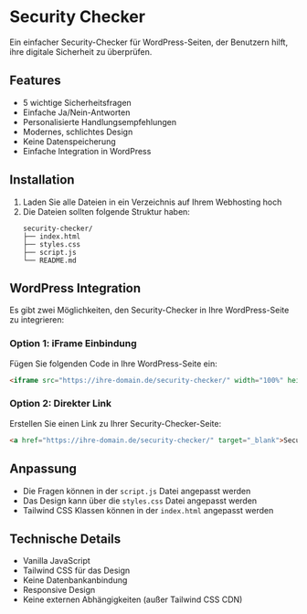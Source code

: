 # Security Checker

Ein einfacher Security-Checker für WordPress-Seiten, der Benutzern hilft, ihre digitale Sicherheit zu überprüfen.

## Features

- 5 wichtige Sicherheitsfragen
- Einfache Ja/Nein-Antworten
- Personalisierte Handlungsempfehlungen
- Modernes, schlichtes Design
- Keine Datenspeicherung
- Einfache Integration in WordPress

## Installation

1. Laden Sie alle Dateien in ein Verzeichnis auf Ihrem Webhosting hoch
2. Die Dateien sollten folgende Struktur haben:
   ```
   security-checker/
   ├── index.html
   ├── styles.css
   ├── script.js
   └── README.md
   ```

## WordPress Integration

Es gibt zwei Möglichkeiten, den Security-Checker in Ihre WordPress-Seite zu integrieren:

### Option 1: iFrame Einbindung

Fügen Sie folgenden Code in Ihre WordPress-Seite ein:

```html
<iframe src="https://ihre-domain.de/security-checker/" width="100%" height="800px" frameborder="0"></iframe>
```

### Option 2: Direkter Link

Erstellen Sie einen Link zu Ihrer Security-Checker-Seite:

```html
<a href="https://ihre-domain.de/security-checker/" target="_blank">Security-Check durchführen</a>
```

## Anpassung

- Die Fragen können in der `script.js` Datei angepasst werden
- Das Design kann über die `styles.css` Datei angepasst werden
- Tailwind CSS Klassen können in der `index.html` angepasst werden

## Technische Details

- Vanilla JavaScript
- Tailwind CSS für das Design
- Keine Datenbankanbindung
- Responsive Design
- Keine externen Abhängigkeiten (außer Tailwind CSS CDN) 